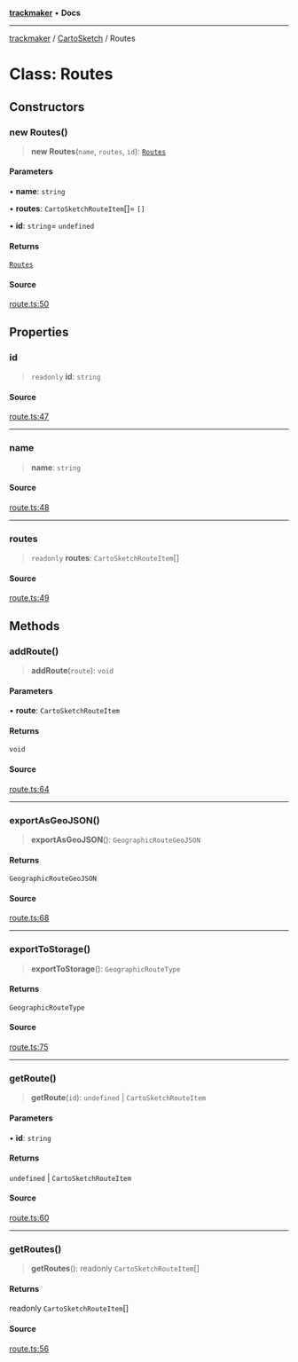 [**trackmaker**](../../../index.md) • **Docs**

***

[trackmaker](../../../globals.md) / [CartoSketch](../index.md) / Routes

# Class: Routes

## Constructors

### new Routes()

> **new Routes**(`name`, `routes`, `id`): [`Routes`](Routes.md)

#### Parameters

• **name**: `string`

• **routes**: `CartoSketchRouteItem`[]= `[]`

• **id**: `string`= `undefined`

#### Returns

[`Routes`](Routes.md)

#### Source

[route.ts:50](https://github.com/Anson2251/trackmaker/blob/0370d3a06207a9d77c9f82b6a817216c8649e9c8/src/utils/cartosketch/route.ts#L50)

## Properties

### id

> `readonly` **id**: `string`

#### Source

[route.ts:47](https://github.com/Anson2251/trackmaker/blob/0370d3a06207a9d77c9f82b6a817216c8649e9c8/src/utils/cartosketch/route.ts#L47)

***

### name

> **name**: `string`

#### Source

[route.ts:48](https://github.com/Anson2251/trackmaker/blob/0370d3a06207a9d77c9f82b6a817216c8649e9c8/src/utils/cartosketch/route.ts#L48)

***

### routes

> `readonly` **routes**: `CartoSketchRouteItem`[]

#### Source

[route.ts:49](https://github.com/Anson2251/trackmaker/blob/0370d3a06207a9d77c9f82b6a817216c8649e9c8/src/utils/cartosketch/route.ts#L49)

## Methods

### addRoute()

> **addRoute**(`route`): `void`

#### Parameters

• **route**: `CartoSketchRouteItem`

#### Returns

`void`

#### Source

[route.ts:64](https://github.com/Anson2251/trackmaker/blob/0370d3a06207a9d77c9f82b6a817216c8649e9c8/src/utils/cartosketch/route.ts#L64)

***

### exportAsGeoJSON()

> **exportAsGeoJSON**(): `GeographicRouteGeoJSON`

#### Returns

`GeographicRouteGeoJSON`

#### Source

[route.ts:68](https://github.com/Anson2251/trackmaker/blob/0370d3a06207a9d77c9f82b6a817216c8649e9c8/src/utils/cartosketch/route.ts#L68)

***

### exportToStorage()

> **exportToStorage**(): `GeographicRouteType`

#### Returns

`GeographicRouteType`

#### Source

[route.ts:75](https://github.com/Anson2251/trackmaker/blob/0370d3a06207a9d77c9f82b6a817216c8649e9c8/src/utils/cartosketch/route.ts#L75)

***

### getRoute()

> **getRoute**(`id`): `undefined` \| `CartoSketchRouteItem`

#### Parameters

• **id**: `string`

#### Returns

`undefined` \| `CartoSketchRouteItem`

#### Source

[route.ts:60](https://github.com/Anson2251/trackmaker/blob/0370d3a06207a9d77c9f82b6a817216c8649e9c8/src/utils/cartosketch/route.ts#L60)

***

### getRoutes()

> **getRoutes**(): readonly `CartoSketchRouteItem`[]

#### Returns

readonly `CartoSketchRouteItem`[]

#### Source

[route.ts:56](https://github.com/Anson2251/trackmaker/blob/0370d3a06207a9d77c9f82b6a817216c8649e9c8/src/utils/cartosketch/route.ts#L56)
